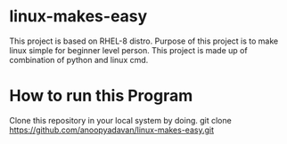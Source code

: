 # linux-makes-easy

This project is based on RHEL-8 distro.
Purpose of this project is to make linux simple for beginner level person.
This project is made up of  combination of python and linux cmd.


# How to run this Program

Clone this repository in your local system by doing.
git clone https://github.com/anoopyadavan/linux-makes-easy.git
